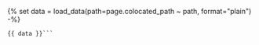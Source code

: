 {% set data = load_data(path=page.colocated_path ~ path, format="plain") -%}
```{{info_string}}
{{ data }}```
